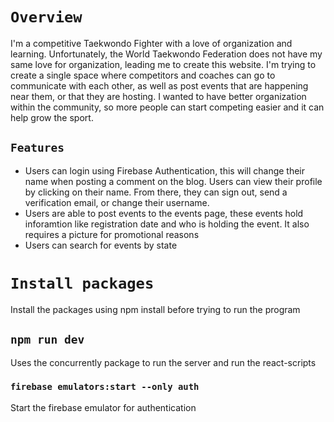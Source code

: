# `Overview`
I'm a competitive Taekwondo Fighter with a love of organization and learning. Unfortunately, the World Taekwondo Federation does not have my same love for organization, leading me to create this website. I'm trying to create a single space where competitors and coaches can go to communicate with each other, as well as post events that are happening near them, or that they are hosting. I wanted to have better organization within the community, so more people can start competing easier and it can help grow the sport.

## `Features`
* Users can login using Firebase Authentication, this will change their name when posting a comment on the blog. Users can view their profile by clicking on their name. From there, they can sign out, send a verification email, or change their username.
* Users are able to post events to the events page, these events hold inforamtion like registration date and who is holding the event. It also requires a picture for promotional reasons
* Users can search for events by state


# `Install packages`
Install the packages using npm install before trying to run the program

## `npm run dev`
Uses the concurrently package to run the server and run the react-scripts

### `firebase emulators:start --only auth`
Start the firebase emulator for authentication
